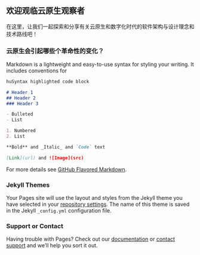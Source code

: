 # 

## 欢迎观临云原生观察者

在这里，让我们一起探索和分享有关云原生和数字化时代的软件架构与设计理念和技术路线吧！

### 云原生会引起哪些个革命性的变化？

Markdown is a lightweight and easy-to-use syntax for styling your writing. It includes conventions for

```markdown
huSyntax highlighted code block

# Header 1
## Header 2
### Header 3

- Bulleted
- List

1. Numbered
2. List

**Bold** and _Italic_ and `Code` text

[Link](url) and ![Image](src)
```

For more details see [GitHub Flavored Markdown](https://guides.github.com/features/mastering-markdown/).

### Jekyll Themes

Your Pages site will use the layout and styles from the Jekyll theme you have selected in your [repository settings](https://github.com/CloudNatvieObserver/CloudNativeObserver.github.io/settings). The name of this theme is saved in the Jekyll `_config.yml` configuration file.

### Support or Contact

Having trouble with Pages? Check out our [documentation](https://docs.github.com/categories/github-pages-basics/) or [contact support](https://github.com/contact) and we’ll help you sort it out.
